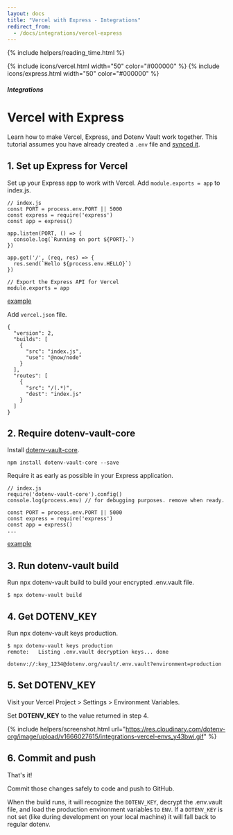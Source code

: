 ```yaml
---
layout: docs
title: "Vercel with Express - Integrations"
redirect_from:
  - /docs/integrations/vercel-express
---
```


{% include helpers/reading_time.html %}

{% include icons/vercel.html width="50" color="#000000" %}
{% include icons/express.html width="50" color="#000000" %}


##### Integrations

# Vercel with Express

Learn how to make Vercel, Express, and Dotenv Vault work together. This tutorial assumes you have already created a `.env` file and [synced it](/docs/tutorials/sync).

## 1. Set up Express for Vercel

Set up your Express app to work with Vercel. Add `module.exports = app` to index.js.

```
// index.js
const PORT = process.env.PORT || 5000
const express = require('express')
const app = express()

app.listen(PORT, () => {
  console.log(`Running on port ${PORT}.`)
})

app.get('/', (req, res) => {
  res.send(`Hello ${process.env.HELLO}`)
})

// Export the Express API for Vercel
module.exports = app
```
[example](https://github.com/dotenv-org/integration-example-vercel-express/blob/master/index.js)

Add `vercel.json` file.

```
{
  "version": 2,
  "builds": [
    {
      "src": "index.js",
      "use": "@now/node"
    }
  ],
  "routes": [
    {
      "src": "/(.*)",
      "dest": "index.js"
    }
  ]
}
```

## 2. Require dotenv-vault-core

Install [dotenv-vault-core](https://github.com/dotenv-org/dotenv-vault-core).

```
npm install dotenv-vault-core --save
```

Require it as early as possible in your Express application.

```
// index.js
require('dotenv-vault-core').config()
console.log(process.env) // for debugging purposes. remove when ready.

const PORT = process.env.PORT || 5000
const express = require('express')
const app = express()
...
```

[example](https://github.com/dotenv-org/integration-example-vercel-express/blob/master/index.js)

## 3. Run dotenv-vault build

Run npx dotenv-vault build to build your encrypted .env.vault file.

```
$ npx dotenv-vault build
```

## 4. Get DOTENV_KEY

Run npx dotenv-vault keys production.

```
$ npx dotenv-vault keys production
remote:   Listing .env.vault decryption keys... done

dotenv://:key_1234@dotenv.org/vault/.env.vault?environment=production
```

## 5. Set DOTENV_KEY

Visit your Vercel Project > Settings > Environment Variables.

Set **DOTENV_KEY** to the value returned in step 4.

{% include helpers/screenshot.html url="https://res.cloudinary.com/dotenv-org/image/upload/v1666027615/integrations-vercel-envs_y43bwi.gif" %}

## 6. Commit and push

That's it! 

Commit those changes safely to code and push to GitHub.

When the build runs, it will recognize the `DOTENV_KEY`, decrypt the .env.vault file, and load the production environment variables to `ENV`. If a `DOTENV_KEY` is not set (like during development on your local machine) it will fall back to regular dotenv.
